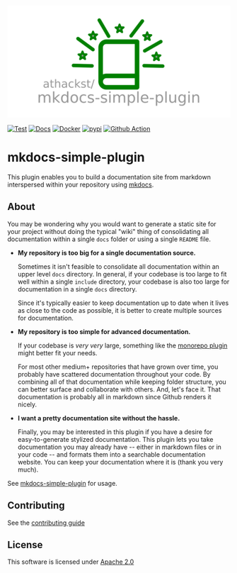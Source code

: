 ![mkdocs-simple-plugin](https://github.com/athackst/mkdocs-simple-plugin/raw/main/media/mkdocs-simple-plugin.png)

[![Test](https://github.com/athackst/mkdocs-simple-plugin/workflows/Test/badge.svg)](https://github.com/athackst/mkdocs-simple-plugin)
[![Docs](https://github.com/athackst/mkdocs-simple-plugin/workflows/Docs/badge.svg)](https://althack.dev/mkdocs-simple-plugin) 
[![Docker](https://img.shields.io/docker/pulls/althack/mkdocs-simple-plugin)](https://hub.docker.com/r/althack/mkdocs-simple-plugin) 
[![pypi](https://img.shields.io/pypi/dm/mkdocs-simple-plugin?label=pypi%20downloads&color=blue)](https://pypi.org/project/mkdocs-simple-plugin/) 
[![Github Action](https://img.shields.io/badge/github%20action-download-blue)](https://github.com/marketplace/actions/mkdocs-simple-action)

# mkdocs-simple-plugin

This plugin enables you to build a documentation site from markdown interspersed within your repository using [mkdocs](https://www.mkdocs.org/).

## About

You may be wondering why you would want to generate a static site for your project without doing the typical "wiki" thing of consolidating all documentation within a single `docs` folder or using a single `README` file.

* **My repository is too big for a single documentation source.**

    Sometimes it isn't feasible to consolidate all documentation within an upper level `docs` directory.  In general, if your codebase is too large to fit well within a single `include` directory, your codebase is also too large for documentation in a single `docs` directory.  

    Since it's typically easier to keep documentation up to date when it lives as close to the code as possible, it is better to create multiple sources for documentation.

* **My repository is too simple for advanced documentation.**

    If your codebase is _very very_ large, something like the [monorepo plugin](https://github.com/spotify/mkdocs-monorepo-plugin) might better fit your needs.

    For most other medium+ repositories that have grown over time, you probably have scattered documentation throughout your code.  By combining all of that documentation while keeping folder structure, you can better surface and collaborate with others. And, let's face it.  That documentation is probably all in markdown since Github renders it nicely.

* **I want a pretty documentation site without the hassle.**

    Finally, you may be interested in this plugin if you have a desire for easy-to-generate stylized documentation.  This plugin lets you take documentation you may already have -- either in markdown files or in your code -- and formats them into a searchable documentation website.  You can keep your documentation where it is (thank you very much).

See [mkdocs-simple-plugin](https://althack.dev/mkdocs-simple-plugin/mkdocs_simple_plugin/plugin) for usage.

## Contributing

See the [contributing guide](https://althack.dev/mkdocs-simple-plugin/CONTRIBUTING)

## License

This software is licensed under [Apache 2.0](https://github.com/athackst/mkdocs-simple-plugin/blob/master/LICENSE)
